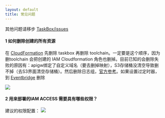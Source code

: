 ```yaml
---
layout: default
title: 常见问题
---
```


其他问题请移步 [TaskBox/issues](https://github.com/jneeee/taskbox/issues)


#### 1 如何删除创建的所有资源
在 [CloudFormation][1] 先删除 taskbox 再删除 toolchain。一定要是这个顺序，因为删toolchain 会把创建的 IAM Cloudformation 角色也删掉。目前已知的会删除失败的原因有：apigw绑定了自定义域名（要去删掉映射），S3存储桶没清空导致删不掉（去S3界面清空存储桶）。然后删除日志组，[官方参考][2]。如果设置过定时器，到 [Eventbridge][3] 删除

![](/static/img/deletestack.png)

#### 2 用来部署的IAM ACCESS 需要具有哪些权限？
建议的权限配置：
![](/static/img/qa_access_id_policy.png)



[1]: https://ap-southeast-1.console.aws.amazon.com/cloudformation/home?region=ap-southeast-1#/stacks?filteringStatus=active&filteringText=&viewNested=true 'CloudFormation'
[2]: https://docs.aws.amazon.com/zh_cn/lambda/latest/dg/applications-tutorial.html#applications-tutorial-cleanup '清除资源'
[3]: https://ap-southeast-1.console.aws.amazon.com/scheduler/home?region=ap-southeast-1#/schedules '定时器列表'
